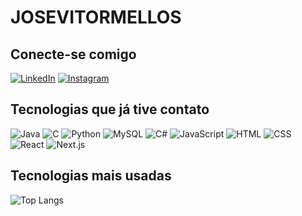 # JOSEVITORMELLOS

## Conecte-se comigo

[![LinkedIn](https://img.shields.io/badge/LinkedIn-000?style=for-the-badge&logo=linkedin&logoColor=0E76A8)](https://www.linkedin.com/in/jos%C3%A9-vitor-de-mello-silva-5a9601201/)
[![Instagram](https://img.shields.io/badge/Instagram-000?style=for-the-badge&logo=instagram)](https://www.instagram.com/josevitor_ms/)

## Tecnologias que já tive contato 

![Java](https://img.shields.io/badge/Java-000?style=for-the-badge&logo=java)
![C](https://img.shields.io/badge/C-000?style=for-the-badge&logo=c)
![Python](https://img.shields.io/badge/Python-0000?style=for-the-badge&logo=python)
![MySQL](https://img.shields.io/badge/MySQL-000?style=for-the-badge&logo=MySQL)
![C#](https://img.shields.io/badge/c_sharp-000?style=for-the-badge&logo=csharp)
![JavaScript](https://img.shields.io/badge/TypeScript-000?style=for-the-badge&logo=typescript)
![HTML](https://img.shields.io/badge/HTML-E34F26?style=flat&logo=html5&logoColor=white)
![CSS](https://img.shields.io/badge/CSS3-1572B6?style=flat&logo=css3&logoColor=white)
![React](https://img.shields.io/badge/React-61DAFB?style=flat&logo=react&logoColor=black)
![Next.js](https://img.shields.io/badge/Next.js-000000?style=flat&logo=next.js&logoColor=white)

## Tecnologias mais usadas

![Top Langs](https://github-readme-stats-git-masterrstaa-rickstaa.vercel.app/api/top-langs/?username=joseroot6&bg_color=000&border_color=30A3DC&title_color=E94D5F&text_color=FFF)
